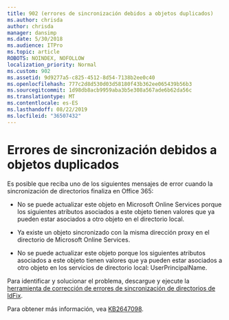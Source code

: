 ```yaml
---
title: 902 (errores de sincronización debidos a objetos duplicados)
ms.author: chrisda
author: chrisda
manager: dansimp
ms.date: 5/30/2018
ms.audience: ITPro
ms.topic: article
ROBOTS: NOINDEX, NOFOLLOW
localization_priority: Normal
ms.custom: 902
ms.assetid: 9d9277a5-c825-4512-8d54-7138b2ee0c40
ms.openlocfilehash: 777c2d8d530d03d58180f43b362ee065439b56b3
ms.sourcegitcommit: 1d98db8acb9959aba3b5e308a567ade6b62da56c
ms.translationtype: MT
ms.contentlocale: es-ES
ms.lasthandoff: 08/22/2019
ms.locfileid: "36507432"
---
```

# <a name="sync-errors-due-to-duplicate-objects"></a>Errores de sincronización debidos a objetos duplicados

Es posible que reciba uno de los siguientes mensajes de error cuando la sincronización de directorios finaliza en Office 365:

- No se puede actualizar este objeto en Microsoft Online Services porque los siguientes atributos asociados a este objeto tienen valores que ya pueden estar asociados a otro objeto en el directorio local.

- Ya existe un objeto sincronizado con la misma dirección proxy en el directorio de Microsoft Online Services.

- No se puede actualizar este objeto porque los siguientes atributos asociados a este objeto tienen valores que ya pueden estar asociados a otro objeto en los servicios de directorio local: UserPrincipalName.

Para identificar y solucionar el problema, descargue y ejecute la [herramienta de corrección de errores de sincronización de directorios de IdFix](https://www.microsoft.com/download/details.aspx?id=36832).

Para obtener más información, vea [KB2647098](https://support.microsoft.com/help/2647098/duplicate-or-invalid-attributes-prevent-directory-synchronization-in-o).
